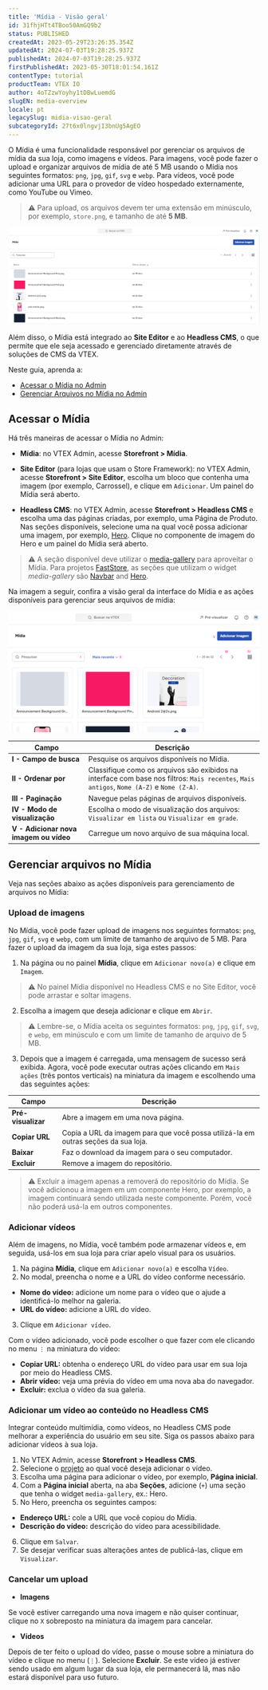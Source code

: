 ```yaml
---
title: 'Mídia - Visão geral'
id: 31fhjHTt4TBoo50AmGQ9b2
status: PUBLISHED
createdAt: 2023-05-29T23:26:35.354Z
updatedAt: 2024-07-03T19:28:25.937Z
publishedAt: 2024-07-03T19:28:25.937Z
firstPublishedAt: 2023-05-30T18:01:54.161Z
contentType: tutorial
productTeam: VTEX IO
author: 4oTZzwYoyhy1tDBwLuemdG
slugEN: media-overview
locale: pt
legacySlug: midia-visao-geral
subcategoryId: 27t6x0lngvjI3bnUg5AgEO
---
```


O Mídia é uma funcionalidade responsável por gerenciar os arquivos de mídia da sua loja, como imagens e vídeos. Para imagens, você pode fazer o upload e organizar arquivos de mídia de até 5 MB usando o Mídia nos seguintes formatos: `png`, `jpg`, `gif`, `svg` e `webp`. Para vídeos, você pode adicionar uma URL para o provedor de vídeo hospedado externamente, como YouTube ou Vimeo.

>⚠️ Para upload, os arquivos devem ter uma extensão em minúsculo, por exemplo, `store.png`, e tamanho de até **5 MB**.

![Mídia Visão Geral](https://raw.githubusercontent.com/vtexdocs/help-center-content/refs/heads/main/docs/pt/tutorials/Storefront/Headless%20CMS/midia-visao-geral_1.png)

Além disso, o Mídia está integrado ao **Site Editor** e ao **Headless CMS**, o que permite que ele seja acessado e gerenciado diretamente através de soluções de CMS da VTEX. 

Neste guia, aprenda a:

- [Acessar o Mídia no Admin](#acessando-o-midia)
- [Gerenciar Arquivos no Mídia no Admin](#gerenciando-arquivos-no-midia)

## Acessar o Mídia
Há três maneiras de acessar o Mídia no Admin:

- **Mídia**: no VTEX Admin, acesse **Storefront > Mídia**. 

- **Site Editor** (para lojas que usam o Store Framework): no VTEX Admin, acesse **Storefront > Site Editor**, escolha um bloco que contenha uma imagem (por exemplo, Carrossel), e clique em `Adicionar`.  Um painel do Mídia será aberto.

- **Headless CMS**:  no VTEX Admin, acesse **Storefront > Headless CMS** e escolha uma das páginas criadas, por exemplo, uma Página de Produto. Nas seções disponíveis, selecione uma na qual você possa adicionar uma imagem, por exemplo, [Hero](https://developers.vtex.com/docs/guides/faststore/organisms-hero). Clique no componente de imagem do Hero e um painel do Mídia será aberto.

>⚠️ A seção disponível deve utilizar o [media-gallery](https://developers.vtex.com/docs/guides/faststore/headless-cms-3-adding-content-types-and-sections#step-3-adding-sections-to-the-headless-cms) para aproveitar o Mídia. Para projetos [FastStore](https://developers.vtex.com/docs/guides/faststore/docs-what-is-faststore), as seções que utilizam o widget  <i>media-gallery</i> são [Navbar](https://developers.vtex.com/docs/guides/faststore/organisms-navbar) and [Hero](https://developers.vtex.com/docs/guides/faststore/organisms-hero).

Na imagem a seguir, confira a visão geral da interface do Mídia e as ações disponíveis para gerenciar seus arquivos de mídia:

![Mídia Features](https://raw.githubusercontent.com/vtexdocs/help-center-content/refs/heads/main/docs/pt/tutorials/Storefront/Headless%20CMS/midia-visao-geral_2.png)

| Campo | Descrição |
| ---------- | ------------- |
| **I - Campo de busca** | Pesquise os arquivos disponíveis no Mídia. |
| **II - Ordenar por** | Classifique como os arquivos são exibidos na interface com base nos filtros: `Mais recentes`, `Mais antigos`, `Nome (A-Z)` e `Nome (Z-A)`. |
| **III - Paginação** | Navegue pelas páginas de arquivos disponíveis. |
| **IV - Modo de visualização** |	Escolha o modo de visualização dos arquivos: `Visualizar em lista` ou `Visualizar em grade`. |
| **V - Adicionar nova imagem ou vídeo** | Carregue um novo arquivo de sua máquina local. |

## Gerenciar arquivos no Mídia
Veja nas seções abaixo as ações disponíveis para gerenciamento de arquivos no Mídia:

### Upload de imagens

No Mídia, você pode fazer upload de imagens nos seguintes formatos: `png`, `jpg`, `gif`, `svg` e `webp`, com um limite de tamanho de arquivo de 5 MB. Para fazer o upload da imagem da sua loja, siga estes passos:

1. Na página ou no painel **Mídia**, clique em `Adicionar novo(a)` e clique em `Imagem`.

>⚠️ No painel Mídia disponível no Headless CMS e no Site Editor, você pode arrastar e soltar imagens.

2. Escolha a imagem que deseja adicionar e clique em `Abrir`.

>⚠️ Lembre-se, o Mídia aceita os seguintes formatos: `png`, `jpg`, `gif`, `svg`, e `webp`, em minúsculo e com um limite de tamanho de arquivo de 5 MB.

3. Depois que a imagem é carregada, uma mensagem de sucesso será exibida. Agora, você pode executar outras ações clicando em `Mais ações` (três pontos verticais) na miniatura da imagem e escolhendo uma das seguintes ações:

| Campo | Descrição |
| ---------- | ------------- |
| **Pré-visualizar** | Abre a imagem em uma nova página. |
| **Copiar URL** | Copia a URL da imagem para que você possa utilizá-la em outras seções da sua loja. |
| **Baixar** | Faz o download da imagem para o seu computador. |
| **Excluir** |	Remove a imagem do repositório. |

>⚠️ Excluir a imagem apenas a removerá do repositório do Mídia. Se você adicionou a imagem em um componente Hero, por exemplo, a imagem continuará sendo utilizada neste componente. Porém, você não poderá usá-la em outros componentes.

### Adicionar vídeos

Além de imagens, no Mídia, você também pode armazenar vídeos e, em seguida, usá-los em sua loja para criar apelo visual para os usuários.

1. Na página **Mídia**, clique em `Adicionar novo(a)` e escolha `Vídeo`.
2. No modal, preencha o nome e a URL do vídeo conforme necessário.

- **Nome do vídeo:** adicione um nome para o vídeo que o ajude a identificá-lo melhor na galeria.
- **URL do vídeo:** adicione a URL do vídeo.

3. Clique em `Adicionar vídeo`.

Com o vídeo adicionado, você pode escolher o que fazer com ele clicando no menu `⋮` na miniatura do vídeo:

- **Copiar URL:** obtenha o endereço URL do vídeo para usar em sua loja por meio do Headless CMS.
- **Abrir vídeo:** veja uma prévia do vídeo em uma nova aba do navegador.
- **Excluir:** exclua o vídeo da sua galeria.

### Adicionar um vídeo ao conteúdo no Headless CMS

Integrar conteúdo multimídia, como vídeos, no Headless CMS pode melhorar a experiência do usuário em seu site. Siga os passos abaixo para adicionar vídeos à sua loja.

1. No VTEX Admin, acesse **Storefront > Headless CMS**.
2. Selecione o [projeto](https://help.vtex.com/pt/tutorial/managing-projects--42IpDFqTVTESH8DCypJMPM) ao qual você deseja adicionar o vídeo.
3. Escolha uma página para adicionar o vídeo, por exemplo, **Página inicial**.
4. Com a **Página inicial** aberta, na aba **Seções**, adicione (`+`) uma seção que tenha o widget `media-gallery`, ex.: Hero.
5. No Hero, preencha os seguintes campos:

- **Endereço URL:** cole a URL que você copiou do Mídia.
- **Descrição do vídeo:** descrição do vídeo para acessibilidade.

6. Clique em `Salvar`.
7. Se desejar verificar suas alterações antes de publicá-las, clique em `Visualizar`.

### Cancelar um upload

- **Imagens**

Se você estiver carregando uma nova imagem e não quiser continuar, clique no `X` sobreposto na miniatura da imagem para cancelar.

- **Vídeos**

Depois de ter feito o upload do vídeo, passe o mouse sobre a miniatura do vídeo e clique no menu (`⋮`). Selecione **Excluir**.
Se este vídeo já estiver sendo usado em algum lugar da sua loja, ele permanecerá lá, mas não estará disponível para uso futuro.

